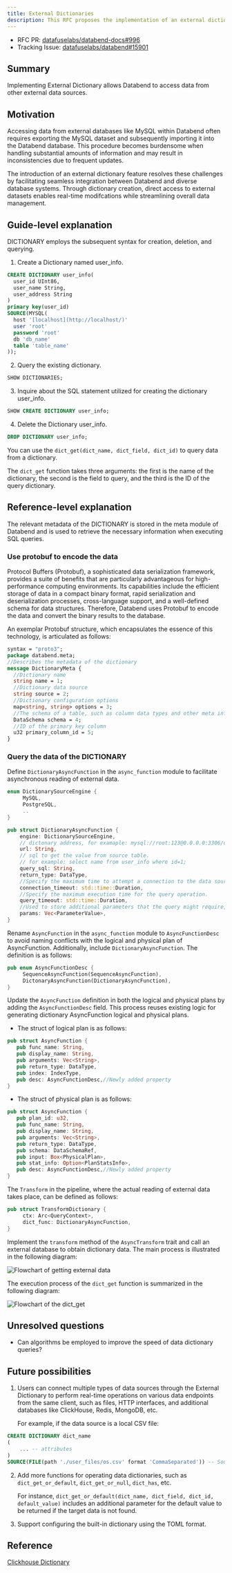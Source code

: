 ```yaml
---
title: External Dictionaries
description: This RFC proposes the implementation of an external dictionary feature in Databend to allow seamless access to data from external sources.
---
```


- RFC PR: [datafuselabs/databend-docs#996](https://github.com/datafuselabs/databend-docs/pull/996)
- Tracking Issue: [datafuselabs/databend#15901](https://github.com/datafuselabs/databend/issues/15901)

## Summary

Implementing External Dictionary allows Databend to access data from other external data sources.

## Motivation

Accessing data from external databases like MySQL within Databend often requires exporting the MySQL dataset and subsequently importing it into the Databend database. This procedure becomes burdensome when handling substantial amounts of information and may result in inconsistencies due to frequent updates.

The introduction of an external dictionary feature resolves these challenges by facilitating seamless integration between Databend and diverse database systems. Through dictionary creation, direct access to external datasets enables real-time modifcations while streamlining overall data management.

## Guide-level explanation

DICTIONARY employs the subsequent syntax for creation, deletion, and querying.

1. Create a Dictionary named user_info.

```sql
CREATE DICTIONARY user_info(
  user_id UInt86,
  user_name String,
  user_address String
)
primary key(user_id)
SOURCE(MYSQL(
  host '[localhost](http://localhost/)'
  user 'root'
  password 'root'
  db 'db_name'
  table 'table_name'
));
```

2. Query the existing dictionary.

```sql
SHOW DICTIONARIES;
```

3. Inquire about the SQL statement utilized for creating the dictionary user_info.

```sql
SHOW CREATE DICTIONARY user_info;
```

4. Delete the Dictionary user_info.

```sql
DROP DICTIONARY user_info;
```

You can use the `dict_get(dict_name, dict_field, dict_id)` to query data from a dictionary.

The `dict_get` function takes three arguments: the first is the name of the dictionary, the second is the field to query, and the third is the ID of the query dictionary.

## Reference-level explanation

The relevant metadata of the DICTIONARY is stored in the meta module of Databend and is used to retrieve the necessary information when executing SQL queries.

### Use protobuf to encode the data

Protocol Buffers (Protobuf), a sophisticated data serialization framework, provides a suite of benefits that are particularly advantageous for high-performance computing environments. Its capabilities include the efficient storage of data in a compact binary format, rapid serialization and deserialization processes, cross-language support, and a well-defined schema for data structures. Therefore, Databend uses Protobuf to encode the data and convert the binary results to the database.

An exemplar Protobuf structure, which encapsulates the essence of this technology, is articulated as follows:

```protobuf
syntax = "proto3";
package databend.meta;
//Describes the metadata of the dictionary
message DictionaryMeta {
  //Dictionary name
  string name = 1;
  //Dictionary data source
  string source = 2;
  //Dictionary configuration options
  map<string, string> options = 3;
  //The schema of a table, such as column data types and other meta info.
  DataSchema schema = 4;
  //ID of the primary key column
  u32 primary_column_id = 5;
}
```

### Query the data of the DICTIONARY

Define `DictionaryAsyncFunction` in the `async_function` module to facilitate asynchronous reading of external data.

```rust
enum DictionarySourceEngine {
     MySQL,
     PostgreSQL,
     ..
}
```

```rust
pub struct DictionaryAsyncFunction {
    engine: DictionarySourceEngine,
    // dictonary address, for examaple: mysql://root:123@0.0.0.0:3306/default
    url: String,
    // sql to get the value from source table.
    // for example: select name from user_info where id=1;
    query_sql: String,
    return_type: DataType,
    //Specify the maximum time to attempt a connection to the data source.
    connection_timeout: std::time::Duration,
    //Specify the maximum execution time for the query operation.
    query_timeout: std::time::Duration,
    //Used to store additional parameters that the query might require, such as the values for placeholders in the SQL query.
    params: Vec<ParameterValue>,
}
```

Rename `AsyncFunction` in the `async_function` module to `AsyncFunctionDesc` to avoid naming conflicts with the logical and physical plan of AsyncFunction. Additionally, include `DictionaryAsyncFunction`. The definition is as follows:

```rust
pub enum AsyncFunctionDesc {
     SequenceAsyncFunction(SequenceAsyncFunction),
     DictonaryAsyncFunction(DictionaryAsyncFunction),
}
```

Update the `AsyncFunction` definition in both the logical and physical plans by adding the `AsyncFunctionDesc` field. This process reuses existing logic for generating dictionary AsyncFunction logical and physical plans.

- The struct of logical plan is as follows:

```rust
pub struct AsyncFunction {
   pub func_name: String,
   pub display_name: String,
   pub arguments: Vec<String>,
   pub return_type: DataType,
   pub index: IndexType,
   pub desc: AsyncFunctionDesc,//Newly added property
}
```

- The struct of physical plan is as follows:

```rust
pub struct AsyncFunction {
   pub plan_id: u32,
   pub func_name: String,
   pub display_name: String,
   pub arguments: Vec<String>,
   pub return_type: DataType,
   pub schema: DataSchemaRef,
   pub input: Box<PhysicalPlan>,
   pub stat_info: Option<PlanStatsInfo>,
   pub desc: AsyncFunctionDesc,//Newly added property
}
```

The `Transform` in the pipeline, where the actual reading of external data takes place, can be defined as follows:

```rust
pub struct TransformDictionary {
     ctx: Arc<QueryContext>,
     dict_func: DictionaryAsyncFunction,
}
```

Implement the `transform` method of the `AsyncTransform` trait and call an external database to obtain dictionary data. The main process is illustrated in the following diagram:

<img src="/img/rfc/20240721-external-dictionary/external-dictionary-1.png" alt="Flowchart of getting external data" />

The execution process of the `dict_get` function is summarized in the following diagram:

<img src="/img/rfc/20240721-external-dictionary/external-dictionary-2.png" alt="Flowchart of the dict_get" />

## Unresolved questions

- Can algorithms be employed to improve the speed of data dictionary queries?

## Future possibilities

1. Users can connect multiple types of data sources through the External Dictionary to perform real-time operations on various data endpoints from the same client, such as files, HTTP interfaces, and additional databases like ClickHouse, Redis, MongoDB, etc.

   For example, if the data source is a local CSV file:

```sql
CREATE DICTIONARY dict_name
(
    ... -- attributes
)
SOURCE(FILE(path './user_files/os.csv' format 'CommaSeparated')) -- Source configuration
```

2. Add more functions for operating data dictionaries, such as `dict_get_or_default`, `dict_get_or_null`, `dict_has`, etc.

   For instance, `dict_get_or_default(dict_name, dict_field, dict_id, default_value)` includes an additional parameter for the default value to be returned if the target data is not found.

3. Support configuring the built-in dictionary using the TOML format.

## Reference

[Clickhouse Dictionary](https://clickhouse.com/docs/en/dictionary)
